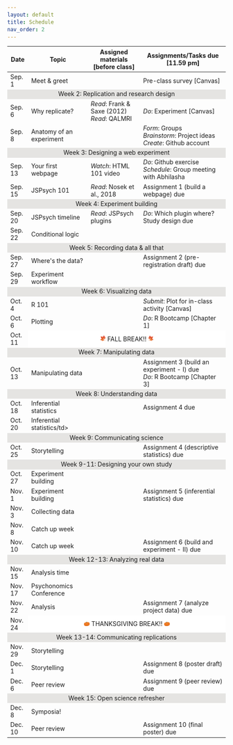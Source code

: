 ```yaml
---
layout: default
title: Schedule
nav_order: 2
---
```

<table>
        <tr>
            <th>Date</th>
            <th>Topic</th>
            <th>Assigned materials [before class]</th>
            <th>Assignments/Tasks due [11.59 pm]</th> 
    <tbody>
    <tr><td>Sep. 1</td><td>Meet & greet</td><td></td><td>Pre-class survey [Canvas]</td></tr>
    <tr><td style="text-align: center; vertical-align: middle;background-color:#E5E4E2" colspan = 4>Week 2: Replication and research design</td></tr>
    <tr><td>Sep. 6</td><td>Why replicate?</td><td><i>Read</i>: Frank & Saxe (2012)<br><i>Read</i>: QALMRI</td><td><i>Do</i>: Experiment [Canvas]</td></tr>
    <tr><td>Sep. 8</td><td>Anatomy of an experiment</td><td></td><td><i>Form</i>: Groups<br><i>Brainstorm</i>: Project ideas<br><i>Create</i>: Github account<br></td></tr>
    <tr><td style="text-align: center; vertical-align: middle;background-color:#E5E4E2" colspan = 4>Week 3: Designing a web experiment </td></tr>
    <tr><td>Sep. 13</td><td>Your first webpage</td><td><i>Watch</i>: HTML 101 video</td><td><i>Do</i>: Github exercise<br><i>Schedule</i>: Group meeting with Abhilasha</td></tr>
    <tr><td>Sep. 15</td><td>JSPsych 101</td><td><i>Read</i>: Nosek et al., 2018<br></td><td>Assignment 1 (build a webpage) due</td></tr>
    <tr><td style="text-align: center; vertical-align: middle;background-color:#E5E4E2" colspan = 4>Week 4: Experiment building</td></tr>
    <tr><td>Sep. 20</td><td>JSPsych timeline</td><td><i>Read</i>: JSPsych plugins<br></td><td><i>Do</i>: Which plugin where?<br>Study design due</td></tr>
    <tr><td>Sep. 22</td><td>Conditional logic</td><td><td></td></tr>
    <tr><td style="text-align: center; vertical-align: middle;background-color:#E5E4E2" colspan = 4>Week 5: Recording data & all that</td></tr>
    <tr><td>Sep. 27</td><td>Where's the data?</td><td></td><td>Assignment 2 (pre-registration draft) due</td></tr>
    <tr><td>Sep. 29</td><td>Experiment workflow</td><td></td><td></td></tr>
    <tr><td style="text-align: center; vertical-align: middle;background-color:#E5E4E2" colspan = 4>Week 6: Visualizing data</td></tr>
    <tr><td>Oct. 4</td><td>R 101</td><td><td><i>Submit</i>: Plot for in-class activity [Canvas]</td></tr>
    <tr><td>Oct. 6</td><td>Plotting</td><td></td><td><i>Do</i>: R Bootcamp [Chapter 1]</td></tr>
    <tr><td>Oct. 11</td><td style="text-align: center; vertical-align: middle;background-color:#FFFFFF" colspan = 3><img src="maple.png" width="3%" height = "3%"> FALL BREAK!! <img src="mapleright.png" width="3%" height = "3%"></td></tr>
    <tr><td style="text-align: center; vertical-align: middle;background-color:#E5E4E2" colspan = 4>Week 7: Manipulating data</td></tr>
    <tr><td>Oct. 13</td><td>Manipulating data</td><td></td><td>Assignment 3 (build an experiment - I) due <br> <i>Do</i>: R Bootcamp [Chapter 3]</td></tr>
    <tr><td style="text-align: center; vertical-align: middle;background-color:#E5E4E2" colspan = 4>Week 8: Understanding data</td></tr>
    <tr><td>Oct. 18</td><td>Inferential statistics</td><td></td><td>Assignment 4 due</td></tr>
    <tr><td>Oct. 20</td><td>Inferential statistics/td><td></td><td></td></tr>
    <tr><td style="text-align: center; vertical-align: middle;background-color:#E5E4E2" colspan = 4>Week 9: Communicating science</td></tr>
    <tr><td>Oct. 25</td><td>Storytelling</td><td></td><td>Assignment 4 (descriptive statistics) due</td></tr>
    <tr><td style="text-align: center; vertical-align: middle;background-color:#E5E4E2" colspan = 4>Week 9-11: Designing your own study</td></tr>
    <tr><td>Oct. 27</td><td>Experiment building</td><td></td><td></td></tr>
    <tr><td>Nov. 1</td><td>Experiment building</td><td></td><td>Assignment 5 (inferential statistics) due</td></tr>
    <tr><td>Nov. 3</td><td>Collecting data</td><td></td><td></td></tr>
    <tr><td>Nov. 8</td><td>Catch up week</td><td></td><td></td></tr>
    <tr><td>Nov. 10</td><td>Catch up week</td><td></td><td>Assignment 6 (build and experiment - II) due</td></tr>
    <tr><td style="text-align: center; vertical-align: middle;background-color:#E5E4E2" colspan = 4>Week 12-13: Analyzing real data</td></tr>
    <tr><td>Nov. 15</td><td>Analysis time</td><td></td><td></td></tr>
    <tr><td>Nov. 17</td><td>Psychonomics Conference</td><td></td><td></td></tr>
    <tr><td>Nov. 22</td><td>Analysis</td><td></td><td>Assignment 7 (analyze project data) due</td></tr>
    <tr><td>Nov. 24</td><td style="text-align: center; vertical-align: middle;background-color:#FFFFFF" colspan = 3> <img src="pumpkin.png" width="3%" height = "3%"> THANKSGIVING BREAK!! <img src="pumpkin.png" width="3%" height = "3%"></td></tr>
    <tr><td style="text-align: center; vertical-align: middle;background-color:#E5E4E2" colspan = 4>Week 13-14: Communicating replications</td></tr>
    <tr><td>Nov. 29</td><td>Storytelling</td><td></td><td></td></tr>
    <tr><td>Dec. 1</td><td>Storytelling</td><td></td><td>Assignment 8 (poster draft) due</td></tr>
    <tr><td>Dec. 6</td><td>Peer review</td><td></td><td>Assignment 9 (peer review) due</td></tr>
    <tr><td style="text-align: center; vertical-align: middle;background-color:#E5E4E2" colspan = 4>Week 15: Open science refresher</td></tr>
    <tr><td>Dec. 8</td><td colspan = 3>Symposia!</td></tr>
    <tr><td>Dec. 10</td><td>Peer review</td><td></td><td>Assignment 10 (final poster) due</td>